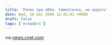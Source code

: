 ```yaml
---
title: 'Ролик про eDGe. Симпатично, но дорого'
date: Wed, 16 Dec 2009 12:41:41 +0000
draft: false
tags: ['ereaders']
---
```


via [news.cnet.com](http://news.cnet.com/8301-17938_105-10415424-1.html)

